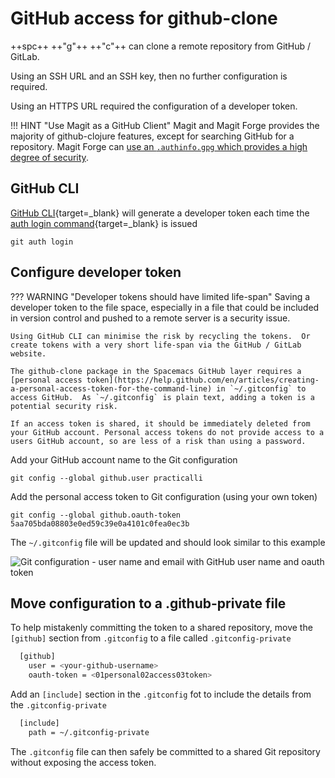 # GitHub access for github-clone

++spc++ ++"g"++ ++"c"++ can clone a remote repository from GitHub / GitLab.

Using an SSH URL and an SSH key, then no further configuration is required.

Using an HTTPS URL required the configuration of a developer token.


!!! HINT "Use Magit as a GitHub Client"
    Magit and Magit Forge provides the majority of github-clojure features, except for searching GitHub for a repository.  Magit Forge can [use an `.authinfo.gpg` which provides a high degree of security](forge-configuration.md).


## GitHub CLI

[GitHub CLI](https://cli.github.com/){target=_blank} will generate a developer token each time the [auth login command](https://cli.github.com/manual/gh_auth_login){target=_blank} is issued

```shell
git auth login
```

## Configure developer token

??? WARNING "Developer tokens should have limited life-span"
    Saving a developer token to the file space, especially in a file that could be included in version control and pushed to a remote server is a security issue.

    Using GitHub CLI can minimise the risk by recycling the tokens.  Or create tokens with a very short life-span via the GitHub / GitLab website.

    The github-clone package in the Spacemacs GitHub layer requires a [personal access token](https://help.github.com/en/articles/creating-a-personal-access-token-for-the-command-line) in `~/.gitconfig` to access GitHub.  As `~/.gitconfig` is plain text, adding a token is a potential security risk.

    If an access token is shared, it should be immediately deleted from your GitHub account. Personal access tokens do not provide access to a users GitHub account, so are less of a risk than using a password.

Add your GitHub account name to the Git configuration

```shell
git config --global github.user practicalli
```

Add the personal access token to Git configuration (using your own token)

```shell
git config --global github.oauth-token 5aa705bda08803e0ed59c39e0a4101c0fea0ec3b
```

The `~/.gitconfig` file will be updated and should look similar to this example

![Git configuration - user name and email with GitHub user name and oauth token](/images/git-gitconfig-user-name-email-github-oauth-token.png)


## Move configuration to a .github-private file

To help mistakenly committing the token to a shared repository, move the `[github]` section from `.gitconfig` to a file called `.gitconfig-private`

```bash
  [github]
    user = <your-github-username>
    oauth-token = <01personal02access03token>
```

Add an `[include]` section in the `.gitconfig` fot to include the details from the `.gitconfig-private`

```bash
  [include]
    path = ~/.gitconfig-private
```

The `.gitconfig` file can then safely be committed to a shared Git repository without exposing the access token.

